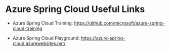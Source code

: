 
# Azure Spring Cloud Useful Links

- Azure Spring Cloud Training:
https://github.com/microsoft/azure-spring-cloud-training

- Azure Spring Cloud Playground:
https://azure-spring-cloud.azurewebsites.net/

